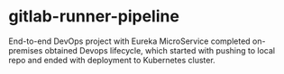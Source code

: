 # gitlab-runner-pipeline
End-to-end DevOps project with Eureka MicroService completed on-premises obtained Devops lifecycle, which started with pushing to local repo and ended with deployment to Kubernetes cluster. 
